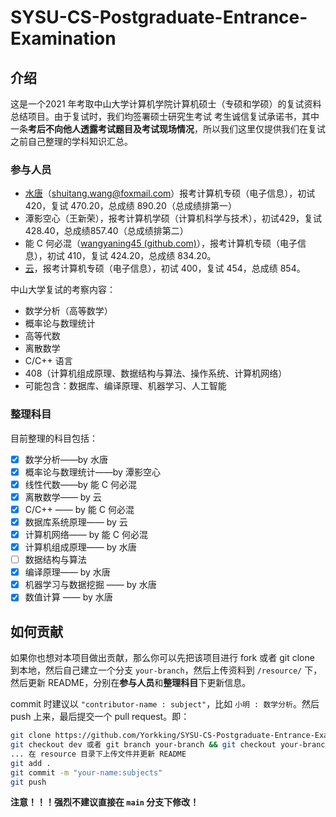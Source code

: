 # SYSU-CS-Postgraduate-Entrance-Examination

## 介绍

这是一个2021 年考取中山大学计算机学院计算机硕士（专硕和学硕）的复试资料总结项目。由于复试时，我们均签署硕士研究生考试 考生诚信复试承诺书，其中一条**考后不向他人透露考试题目及考试现场情况**，所以我们这里仅提供我们在复试之前自己整理的学科知识汇总。

### 参与人员

- [水唐](https://yorkking.github.io/)（shuitang.wang@foxmail.com）报考计算机专硕（电子信息），初试 420，复试 470.20，总成绩 890.20（总成绩排第一）
- 潭影空心（王新荣），报考计算机学硕（计算机科学与技术），初试429，复试428.40，总成绩857.40（总成绩排第二）
- 能 C 何必混（[wangyaning45 (github.com)](https://github.com/wangyaning45)），报考计算机专硕（电子信息），初试 410，复试 424.20，总成绩 834.20。
- [云](https://github.com/qq33899)，报考计算机专硕（电子信息），初试 400，复试 454，总成绩 854。

中山大学复试的考察内容：

- 数学分析（高等数学）
- 概率论与数理统计
- 高等代数
- 离散数学
- C/C++ 语言
- 408（计算机组成原理、数据结构与算法、操作系统、计算机网络）
- 可能包含：数据库、编译原理、机器学习、人工智能

### 整理科目

目前整理的科目包括：

- [x] 数学分析——by 水唐
- [x] 概率论与数理统计——by 潭影空心
- [x] 线性代数——by 能 C 何必混
- [x] 离散数学—— by 云
- [x] C/C++ —— by 能 C 何必混
- [x] 数据库系统原理—— by 云
- [x] 计算机网络—— by 能 C 何必混
- [x] 计算机组成原理—— by 水唐
- [ ] 数据结构与算法
- [x] 编译原理—— by 水唐
- [x] 机器学习与数据挖掘 —— by 水唐
- [x] 数值计算 —— by 水唐

## 如何贡献

如果你也想对本项目做出贡献，那么你可以先把该项目进行 fork 或者 git clone 到本地，然后自己建立一个分支 `your-branch`，然后上传资料到 `/resource/` 下，然后更新 README，分别在**参与人员**和**整理科目**下更新信息。

commit 时建议以 `"contributor-name : subject"`，比如 `小明 : 数学分析`。然后 push 上来，最后提交一个 pull request。即：

```bash
git clone https://github.com/Yorkking/SYSU-CS-Postgraduate-Entrance-Examination
git checkout dev 或者 git branch your-branch && git checkout your-branch
... 在 resource 目录下上传文件并更新 README
git add .
git commit -m "your-name:subjects"
git push
```

**注意！！！强烈不建议直接在 `main` 分支下修改！**

